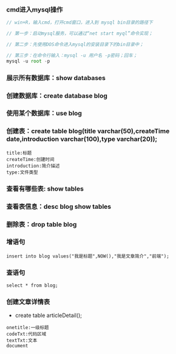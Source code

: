
### cmd进入mysql操作
```js
// win+R，输入cmd，打开cmd窗口，进入到 mysql bin目录的路径下

// 第一步：启动mysql服务，可以通过“net start myql”命令实现；

// 第二步：先使用DOS命令进入mysql的安装目录下的bin目录中；

// 第三步：在命令行输入：mysql -u 用户名 -p密码；回车；
mysql -u root -p
```

### 展示所有数据库：show databases

### 创建数据库：create database blog

### 使用某个数据库：use blog

### 创建表：create table blog(title varchar(50),createTime date,introduction varchar(100),type varchar(20));
```
title:标题
createTime:创建时间
introduction:简介描述
type:文件类型

```
### 查看有哪些表: show tables
### 查看表信息：desc blog   show tables

### 删除表：drop table blog

### 增语句
```
insert into blog values("我是标题",NOW(),"我是文章简介","前端");
```
### 查语句
```
select * from blog;
```

### 创建文章详情表
+ create table articleDetail();
```
onetitle:一级标题
codeTxt:代码区域
textTxt:文本
document
```



